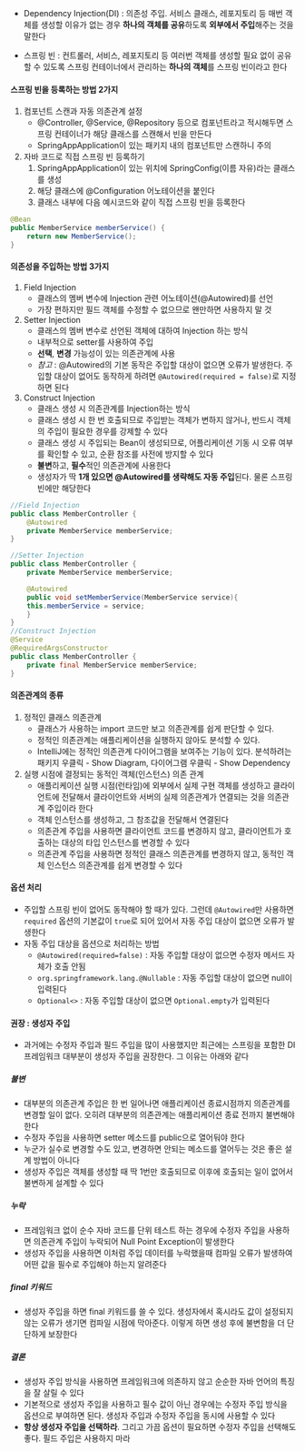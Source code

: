 
- Dependency Injection(DI) : 의존성 주입. 서비스 클래스, 레포지토리 등 매번 객체를 생성할 이유가 없는 경우 **하나의 객체를 공유**하도록 **외부에서 주입**해주는 것을 말한다

- 스프링 빈 : 컨트롤러, 서비스, 레포지토리 등 여러번 객체를 생성할 필요 없이 공유할 수 있도록 스프링 컨테이너에서 관리하는 **하나의 객체**를 스프링 빈이라고 한다

#### 스프링 빈을 등록하는 방법 2가지
1. 컴포넌트 스캔과 자동 의존관계 설정
	- @Controller, @Service, @Repository 등으로 컴포넌트라고 적시해두면 스프링 컨테이너가 해당 클래스를 스캔해서 빈을 만든다
	- SpringAppApplication이 있는 패키지 내의 컴포넌트만 스캔하니 주의
2. 자바 코드로 직접 스프링 빈 등록하기
	1. SpringAppApplication이 있는 위치에 SpringConfig(이름 자유)라는 클래스를 생성
	2. 해당 클래스에 @Configuration 어노테이션을 붙인다
	3. 클래스 내부에 다음 예시코드와 같이 직접 스프링 빈을 등록한다
```java
@Bean
public MemberService memberService() {
	return new MemberService();
}
```

#### 의존성을 주입하는 방법 3가지
1. Field Injection
	- 클래스의 멤버 변수에 Injection 관련 어노테이션(@Autowired)를 선언
	- 가장 편하지만 필드 객체를 수정할 수 없으므로 왠만하면 사용하지 말 것
2. Setter Injection
	- 클래스의 멤버 변수로 선언된 객체에 대하여 Injection 하는 방식
	- 내부적으로 setter를 사용하여 주입
	- **선택**, **변경** 가능성이 있는 의존관계에 사용
	- *참고* : @Autowired의 기본 동작은 주입할 대상이 없으면 오류가 발생한다. 주입할 대상이 없어도 동작하게 하려면 `@Autowired(required = false)`로 지정하면 된다
1. Construct Injection
	- 클래스 생성 시 의존관계를 Injection하는 방식
	- 클래스 생성 시 한 번 호출되므로 주입받는 객체가 변하지 않거나, 반드시 객체의 주입이 필요한 경우를 강제할 수 있다
	- 클래스 생성 시 주입되는 Bean이 생성되므로, 어플리케이션 기동 시 오류 여부를 확인할 수 있고, 순환 참조를 사전에 방지할 수 있다
	- **불변**하고, **필수**적인 의존관계에 사용한다
	- 생성자가 딱 **1개 있으면 @Autowired를 생략해도 자동 주입**된다. 물론 스프링 빈에만 해당한다
```java
//Field Injection
public class MemberController {
	@Autowired
	private MemberService memberService;
}

//Setter Injection
public class MemberController {
	private MemberService memberService;

	@Autowired
	public void setMemberService(MemberService service){
	this.memberService = service;
	}
}
//Construct Injection
@Service
@RequiredArgsConstructor
public class MemberController {
	private final MemberService memberService;
}

```


#### 의존관계의 종류
1. 정적인 클래스 의존관계
	- 클래스가 사용하는 import 코드만 보고 의존관계를 쉽게 판단할 수 있다.
	- 정적인 의존관계는 애플리케이션을 실행하지 않아도 분석할 수 있다. 
	- IntelliJ에는 정적인 의존관계 다이어그램을 보여주는 기능이 있다. 분석하려는 패키지 우클릭 - Show Diagram, 다이어그램 우클릭 - Show Dependency
2. 실행 시점에 결정되는 동적인 객체(인스턴스) 의존 관계
	- 애플리케이션 실행 시점(런타임)에 외부에서 실제 구현 객체를 생성하고 클라이언트에 전달해서 클라이언트와 서버의 실제 의존관계가 연결되는 것을 의존관계 주입이라 한다
	- 객체 인스턴스를 생성하고, 그 참조값을 전달해서 연결된다
	- 의존관계 주입을 사용하면 클라이언트 코드를 변경하지 않고, 클라이언트가 호출하는 대상의 타입 인스턴스를 변경할 수 있다
	- 의존관계 주입을 사용하면 정적인 클래스 의존관계를 변경하지 않고, 동적인 객체 인스턴스 의존관계를 쉽게 변경할 수 있다

#### 옵션 처리
- 주입할 스프링 빈이 없어도 동작해야 할 때가 있다. 그런데 `@Autowired`만 사용하면 `required` 옵션의 기본값이 `true`로 되어 있어서 자동 주입 대상이 없으면 오류가 발생한다
- 자동 주입 대상을 옵션으로 처리하는 방법
	- `@Autowired(required=false)` : 자동 주입할 대상이 없으면 수정자 메서드 자체가 호출 안됨
	- `org.springframework.lang.@Nullable` : 자동 주입할 대상이 없으면 null이 입력된다
	- `Optional<>` : 자동 주입할 대상이 없으면 `Optional.empty`가 입력된다

#### 권장 : 생성자 주입
- 과거에는 수정자 주입과 필드 주입을 많이 사용했지만 최근에는 스프링을 포함한 DI 프레임워크 대부분이 생성자 주입을 권장한다. 그 이유는 아래와 같다

##### 불변
- 대부분의 의존관계 주입은 한 번 일어나면 애플리케이션 종료시점까지 의존관계를 변경할 일이 없다. 오히려 대부분의 의존관계는 애플리케이션 종료 전까지 불변해야 한다
- 수정자 주입을 사용하면 setter 메소드를 public으로 열어둬야 한다
- 누군가 실수로 변경할 수도 있고, 변경하면 안되는 메소드를 열어두는 것은 좋은 설계 방법이 아니다
- 생성자 주입은 객체를 생성할 때 딱 1번만 호출되므로 이후에 호출되는 일이 없어서 불변하게 설계할 수 있다

##### 누락
- 프레임워크 없이 순수 자바 코드를 단위 테스트 하는 경우에 수정자 주입을 사용하면 의존관계 주입이 누락되어 Null Point Exception이 발생한다
- 생성자 주입을 사용하면 이처럼 주입 데이터를 누락했을때 컴파일 오류가 발생하여 어떤 값을 필수로 주입해야 하는지 알려준다

##### final 키워드
- 생성자 주입을 하면 final 키워드를 쓸 수 있다. 생성자에서 혹시라도 값이 설정되지 않는 오류가 생기면 컴파일 시점에 막아준다. 이렇게 하면 생성 후에 불변함을 더 단단하게 보장한다

##### 결론
- 생성자 주입 방식을 사용하면 프레임워크에 의존하지 않고 순순한 자바 언어의 특징을 잘 살릴 수 있다
- 기본적으로 생성자 주입을 사용하고 필수 값이 아닌 경우에는 수정자 주입 방식을 옵션으로 부여하면 된다. 생성자 주입과 수정자 주입을 동시에 사용할 수 있다
- **항상 생성자 주입을 선택하라**. 그리고 가끔 옵션이 필요하면 수정자 주입을 선택해도 좋다. 필드 주입은 사용하지 마라